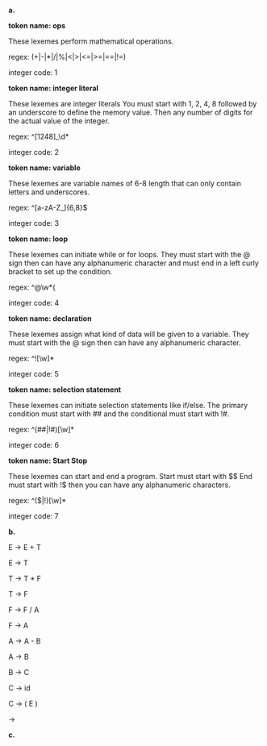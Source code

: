 **a.**

**token name: ops**

These lexemes perform mathematical operations. 

regex: (+|-|*|/|%|<|>|<=|>=|==|!=)

integer code: 1

**token name: integer literal**

These lexemes are integer literals You must start with 1, 2, 4, 8 followed by an underscore to define the memory value. Then any number of digits for the actual value of the integer.  

regex: ^[1248]_\d*

integer code: 2

**token name: variable**

These lexemes are variable names of 6-8 length that can only contain letters and underscores.

regex: ^[a-zA-Z_]{6,8}$

integer code: 3

**token name: loop**

These lexemes can initiate while or for loops. They must start with the @ sign then can have any alphanumeric character and must end in a left curly bracket to set up the condition.  

regex: ^@\w*{

integer code: 4

**token name: declaration**

These lexemes assign what kind of data will be given to a variable. They must start with the @ sign then can have any alphanumeric character. 

regex: ^![\w]*

integer code: 5

**token name: selection statement**

These lexemes can initiate selection statements like if/else. The primary condition must start with ## and the conditional must start with !#. 

regex: ^(##|!#)[\w]*

integer code: 6

**token name: Start Stop**

These lexemes can start and end a program. Start must start with $$ End must start with !$ then you can have any alphanumeric characters. 

regex: ^($$|!$)[\w]*

integer code: 7

**b.**

E &rarr; E + T

E &rarr; T

T &rarr; T * F

T &rarr; F

F &rarr; F / A

F &rarr; A

A &rarr; A - B

A &rarr; B

B &rarr; C

C &rarr; id

C &rarr; ( E )

<stmt> &rarr; 

**c.**
  
  

